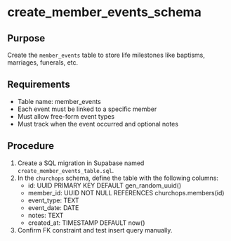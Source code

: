 # create_member_events_schema

## Purpose
Create the `member_events` table to store life milestones like baptisms, marriages, funerals, etc.

## Requirements
- Table name: member_events
- Each event must be linked to a specific member
- Must allow free-form event types
- Must track when the event occurred and optional notes

## Procedure
1. Create a SQL migration in Supabase named `create_member_events_table.sql`.
2. In the `churchops` schema, define the table with the following columns:
   - id: UUID PRIMARY KEY DEFAULT gen_random_uuid()
   - member_id: UUID NOT NULL REFERENCES churchops.members(id)
   - event_type: TEXT
   - event_date: DATE
   - notes: TEXT
   - created_at: TIMESTAMP DEFAULT now()
3. Confirm FK constraint and test insert query manually.
